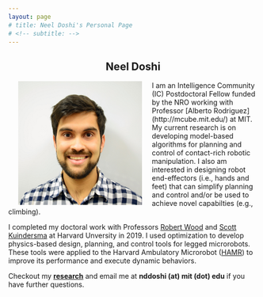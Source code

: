 ```yaml
---
layout: page
# title: Neel Doshi's Personal Page
# <!-- subtitle: -->
---
```


<h2 style="text-align:center;">Neel Doshi</h2>

<!-- ![headshot](/assets/img/photo_whitebkgndpc.jpg =10x10) -->
<img src="/assets/img/photo_whitebkgndpc.jpg" alt="It's a headshot!" align=left width="250" height="250" hspace="20"> 
I am an Intelligence Community (IC) Postdoctoral Fellow funded by the NRO working with Professor [Alberto Rodriguez](http://mcube.mit.edu/) at MIT. My current research is on developing model-based algorithms for planning and control of contact-rich robotic manipulation. I also am interested in designing robot end-effectors (i.e., hands and feet) that can simplify planning and control and/or be used to achieve novel capabilties (e.g., climbing).

I completed my doctoral work with Professors [Robert Wood](https://www.micro.seas.harvard.edu/) and [Scott Kuindersma](https://agile.seas.harvard.edu/) at Harvard Unversity in 2019. I used optimization to develop physics-based design, planning, and control tools for legged microrobots. These tools were applied to the Harvard Ambulatory Microrobot ([HAMR](https://vimeo.com/274138812)) to improve its performance and execute dynamic behaviors. 

Checkout my **[research](https://neeld.github.io/research/)** and email me at **nddoshi (at) mit (dot) edu** if you have further questions. 




